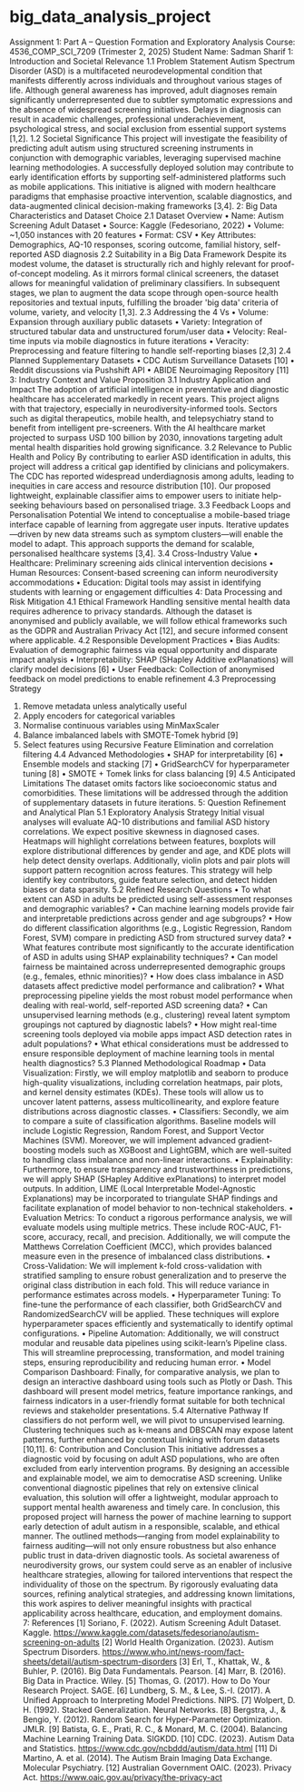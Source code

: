 # big_data_analysis_project
Assignment 1: Part A – Question Formation and Exploratory Analysis
Course: 4536_COMP_SCI_7209 (Trimester 2, 2025)
Student Name: Sadman Sharif
1: Introduction and Societal Relevance
1.1 Problem Statement
Autism Spectrum Disorder (ASD) is a multifaceted neurodevelopmental condition that manifests differently across individuals and throughout various stages of life. Although general awareness has improved, adult diagnoses remain significantly underrepresented due to subtler symptomatic expressions and the absence of widespread screening initiatives. Delays in diagnosis can result in academic challenges, professional underachievement, psychological stress, and social exclusion from essential support systems [1,2].
1.2 Societal Significance
This project will investigate the feasibility of predicting adult autism using structured screening instruments in conjunction with demographic variables, leveraging supervised machine learning methodologies. A successfully deployed solution may contribute to early identification efforts by supporting self-administered platforms such as mobile applications. This initiative is aligned with modern healthcare paradigms that emphasise proactive intervention, scalable diagnostics, and data-augmented clinical decision-making frameworks [3,4].
2: Big Data Characteristics and Dataset Choice
2.1 Dataset Overview
• Name: Autism Screening Adult Dataset
• Source: Kaggle (Fedesoriano, 2022)
• Volume: ~1,050 instances with 20 features
• Format: CSV
• Key Attributes: Demographics, AQ-10 responses, scoring outcome, familial history, self-reported ASD diagnosis
2.2 Suitability in a Big Data Framework
Despite its modest volume, the dataset is structurally rich and highly relevant for proof-of-concept modeling. As it mirrors formal clinical screeners, the dataset allows for meaningful validation of preliminary classifiers. In subsequent stages, we plan to augment the data scope through open-source health repositories and textual inputs, fulfilling the broader 'big data' criteria of volume, variety, and velocity [1,3].
2.3 Addressing the 4 Vs
• Volume: Expansion through auxiliary public datasets
• Variety: Integration of structured tabular data and unstructured forum/user data
• Velocity: Real-time inputs via mobile diagnostics in future iterations
• Veracity: Preprocessing and feature filtering to handle self-reporting biases [2,3]
2.4 Planned Supplementary Datasets
• CDC Autism Surveillance Datasets [10]
• Reddit discussions via Pushshift API
• ABIDE Neuroimaging Repository [11]
3: Industry Context and Value Proposition
3.1 Industry Application and Impact
The adoption of artificial intelligence in preventative and diagnostic healthcare has accelerated markedly in recent years. This project aligns with that trajectory, especially in neurodiversity-informed tools. Sectors such as digital therapeutics, mobile health, and telepsychiatry stand to benefit from intelligent pre-screeners. With the AI healthcare market projected to surpass USD 100 billion by 2030, innovations targeting adult mental health disparities hold growing significance.
3.2 Relevance to Public Health and Policy
By contributing to earlier ASD identification in adults, this project will address a critical gap identified by clinicians and policymakers. The CDC has reported widespread underdiagnosis among adults, leading to inequities in care access and resource distribution [10]. Our proposed lightweight, explainable classifier aims to empower users to initiate help-seeking behaviours based on personalised triage.
3.3 Feedback Loops and Personalisation Potential
We intend to conceptualise a mobile-based triage interface capable of learning from aggregate user inputs. Iterative updates—driven by new data streams such as symptom clusters—will enable the model to adapt. This approach supports the demand for scalable, personalised healthcare systems [3,4].
3.4 Cross-Industry Value
• Healthcare: Preliminary screening aids clinical intervention decisions
• Human Resources: Consent-based screening can inform neurodiversity accommodations
• Education: Digital tools may assist in identifying students with learning or engagement difficulties
4: Data Processing and Risk Mitigation
4.1 Ethical Framework
Handling sensitive mental health data requires adherence to privacy standards. Although the dataset is anonymised and publicly available, we will follow ethical frameworks such as the GDPR and Australian Privacy Act [12], and secure informed consent where applicable.
4.2 Responsible Development Practices
• Bias Audits: Evaluation of demographic fairness via equal opportunity and disparate impact analysis
• Interpretability: SHAP (SHapley Additive exPlanations) will clarify model decisions [6]
• User Feedback: Collection of anonymised feedback on model predictions to enable refinement
4.3 Preprocessing Strategy
1. Remove metadata unless analytically useful
2. Apply encoders for categorical variables
3. Normalise continuous variables using MinMaxScaler
4. Balance imbalanced labels with SMOTE-Tomek hybrid [9]
5. Select features using Recursive Feature Elimination and correlation filtering
4.4 Advanced Methodologies
• SHAP for interpretability [6]
• Ensemble models and stacking [7]
• GridSearchCV for hyperparameter tuning [8]
• SMOTE + Tomek links for class balancing [9]
4.5 Anticipated Limitations
The dataset omits factors like socioeconomic status and comorbidities. These limitations will be addressed through the addition of supplementary datasets in future iterations.
5: Question Refinement and Analytical Plan
5.1 Exploratory Analysis Strategy
Initial visual analyses will evaluate AQ-10 distributions and familial ASD history correlations. We expect positive skewness in diagnosed cases. Heatmaps will highlight correlations between features, boxplots will explore distributional differences by gender and age, and KDE plots will help detect density overlaps. Additionally, violin plots and pair plots will support pattern recognition across features. This strategy will help identify key contributors, guide feature selection, and detect hidden biases or data sparsity.
5.2 Refined Research Questions
• To what extent can ASD in adults be predicted using self-assessment responses and demographic variables?
• Can machine learning models provide fair and interpretable predictions across gender and age subgroups?
• How do different classification algorithms (e.g., Logistic Regression, Random Forest, SVM) compare in predicting ASD from structured survey data?
• What features contribute most significantly to the accurate identification of ASD in adults using SHAP explainability techniques?
• Can model fairness be maintained across underrepresented demographic groups (e.g., females, ethnic minorities)?
• How does class imbalance in ASD datasets affect predictive model performance and calibration?
• What preprocessing pipeline yields the most robust model performance when dealing with real-world, self-reported ASD screening data?
• Can unsupervised learning methods (e.g., clustering) reveal latent symptom groupings not captured by diagnostic labels?
• How might real-time screening tools deployed via mobile apps impact ASD detection rates in adult populations?
• What ethical considerations must be addressed to ensure responsible deployment of machine learning tools in mental health diagnostics?
5.3 Planned Methodological Roadmap
• Data Visualization: Firstly, we will employ matplotlib and seaborn to produce high-quality visualizations, including correlation heatmaps, pair plots, and kernel density estimates (KDEs). These tools will allow us to uncover latent patterns, assess multicollinearity, and explore feature distributions across diagnostic classes.
• Classifiers: Secondly, we aim to compare a suite of classification algorithms. Baseline models will include Logistic Regression, Random Forest, and Support Vector Machines (SVM). Moreover, we will implement advanced gradient-boosting models such as XGBoost and LightGBM, which are well-suited to handling class imbalance and non-linear interactions.
• Explainability: Furthermore, to ensure transparency and trustworthiness in predictions, we will apply SHAP (SHapley Additive exPlanations) to interpret model outputs. In addition, LIME (Local Interpretable Model-Agnostic Explanations) may be incorporated to triangulate SHAP findings and facilitate explanation of model behavior to non-technical stakeholders.
• Evaluation Metrics: To conduct a rigorous performance analysis, we will evaluate models using multiple metrics. These include ROC-AUC, F1-score, accuracy, recall, and precision. Additionally, we will compute the Matthews Correlation Coefficient (MCC), which provides balanced measure even in the presence of imbalanced class distributions.
• Cross-Validation: We will implement k-fold cross-validation with stratified sampling to ensure robust generalization and to preserve the original class distribution in each fold. This will reduce variance in performance estimates across models.
• Hyperparameter Tuning: To fine-tune the performance of each classifier, both GridSearchCV and RandomizedSearchCV will be applied. These techniques will explore hyperparameter spaces efficiently and systematically to identify optimal configurations.
• Pipeline Automation: Additionally, we will construct modular and reusable data pipelines using scikit-learn’s Pipeline class. This will streamline preprocessing, transformation, and model training steps, ensuring reproducibility and reducing human error.
• Model Comparison Dashboard: Finally, for comparative analysis, we plan to design an interactive dashboard using tools such as Plotly or Dash. This dashboard will present model metrics, feature importance rankings, and fairness indicators in a user-friendly format suitable for both technical reviews and stakeholder presentations.
5.4 Alternative Pathway
If classifiers do not perform well, we will pivot to unsupervised learning. Clustering techniques such as k-means and DBSCAN may expose latent patterns, further enhanced by contextual linking with forum datasets [10,11].
6: Contribution and Conclusion
This initiative addresses a diagnostic void by focusing on adult ASD populations, who are often excluded from early intervention programs. By designing an accessible and explainable model, we aim to democratise ASD screening. Unlike conventional diagnostic pipelines that rely on extensive clinical evaluation, this solution will offer a lightweight, modular approach to support mental health awareness and timely care.
In conclusion, this proposed project will harness the power of machine learning to support early detection of adult autism in a responsible, scalable, and ethical manner. The outlined methods—ranging from model explainability to fairness auditing—will not only ensure robustness but also enhance public trust in data-driven diagnostic tools. As societal awareness of neurodiversity grows, our system could serve as an enabler of inclusive healthcare strategies, allowing for tailored interventions that respect the individuality of those on the spectrum. By rigorously evaluating data sources, refining analytical strategies, and addressing known limitations, this work aspires to deliver meaningful insights with practical applicability across healthcare, education, and employment domains.
 
7: References
[1] Soriano, F. (2022). Autism Screening Adult Dataset. Kaggle. https://www.kaggle.com/datasets/fedesoriano/autism-screening-on-adults
[2] World Health Organization. (2023). Autism Spectrum Disorders. https://www.who.int/news-room/fact-sheets/detail/autism-spectrum-disorders
[3] Erl, T., Khattak, W., & Buhler, P. (2016). Big Data Fundamentals. Pearson.
[4] Marr, B. (2016). Big Data in Practice. Wiley.
[5] Thomas, G. (2017). How to Do Your Research Project. SAGE.
[6] Lundberg, S. M., & Lee, S.-I. (2017). A Unified Approach to Interpreting Model Predictions. NIPS.
[7] Wolpert, D. H. (1992). Stacked Generalization. Neural Networks.
[8] Bergstra, J., & Bengio, Y. (2012). Random Search for Hyper-Parameter Optimization. JMLR.
[9] Batista, G. E., Prati, R. C., & Monard, M. C. (2004). Balancing Machine Learning Training Data. SIGKDD.
[10] CDC. (2023). Autism Data and Statistics. https://www.cdc.gov/ncbddd/autism/data.html
[11] Di Martino, A. et al. (2014). The Autism Brain Imaging Data Exchange. Molecular Psychiatry.
[12] Australian Government OAIC. (2023). Privacy Act. https://www.oaic.gov.au/privacy/the-privacy-act

